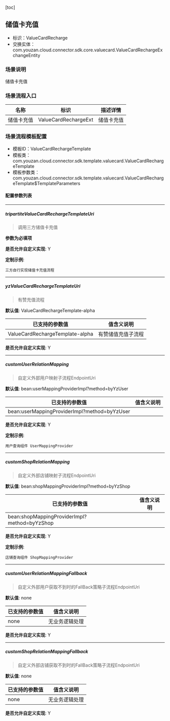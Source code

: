 [toc]

## 储值卡充值
- 标识：ValueCardRecharge
- 交换实体：com.youzan.cloud.connector.sdk.core.valuecard.ValueCardRechargeExchangeEntity
### 场景说明
储值卡充值
### 场景流程入口

名称 | 标识 | 描述详情
---|---|---
储值卡充值 | ValueCardRechargeExt | 储值卡充值

### 场景流程模板配置
- 模板ID：ValueCardRechargeTemplate
- 模板类：com.youzan.cloud.connector.sdk.template.valuecard.ValueCardRechargeTemplate
- 模板参数类：com.youzan.cloud.connector.sdk.template.valuecard.ValueCardRechargeTemplate$TemplateParameters

#### 配置参数列表

---
##### tripartiteValueCardRechargeTemplateUri
> 调用三方储值卡充值

**参数为必填项**


**是否允许自定义实现**: Y


**定制示例**:
```
三方自行实现储值卡充值流程
```
---
##### yzValueCardRechargeTemplateUri
> 有赞充值流程

**默认值**: ValueCardRechargeTemplate-alpha

已支持的参数值 | 值含义说明
---|---
ValueCardRechargeTemplate-alpha | 有赞储值充值子流程

**是否允许自定义实现**: Y

---
##### customUserRelationMapping
> 自定义外部用户映射子流程EndpointUri

**默认值**: bean:userMappingProviderImpl?method=byYzUser

已支持的参数值 | 值含义说明
---|---
bean:userMappingProviderImpl?method=byYzUser | 

**是否允许自定义实现**: Y


**定制示例**:
```
用户查询组件 UserMappingProvider
```
---
##### customShopRelationMapping
> 自定义外部店铺映射子流程EndpointUri

**默认值**: bean:shopMappingProviderImpl?method=byYzShop

已支持的参数值 | 值含义说明
---|---
bean:shopMappingProviderImpl?method=byYzShop | 

**是否允许自定义实现**: Y


**定制示例**:
```
店铺查询组件 ShopMappingProvider
```
---
##### customUserRelationMappingFallback
> 自定义外部用户获取不到时的FallBack策略子流程EndpointUri

**默认值**: none

已支持的参数值 | 值含义说明
---|---
none | 无业务逻辑处理

**是否允许自定义实现**: Y

---
##### customShopRelationMappingFallback
> 自定义外部店铺获取不到时的FallBack策略子流程EndpointUri

**默认值**: none

已支持的参数值 | 值含义说明
---|---
none | 无业务逻辑处理

**是否允许自定义实现**: Y


